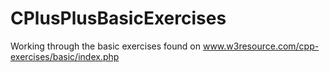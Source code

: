 # CPlusPlusBasicExercises
Working through the basic exercises found on www.w3resource.com/cpp-exercises/basic/index.php
